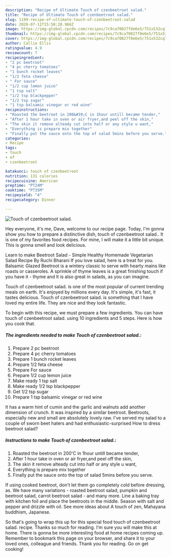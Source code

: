 ```yaml
---
description: "Recipe of Ultimate Touch of czenbeetroot salad."
title: "Recipe of Ultimate Touch of czenbeetroot salad."
slug: 1199-recipe-of-ultimate-touch-of-czenbeetroot-salad
date: 2020-07-11T15:58:20.966Z
image: https://img-global.cpcdn.com/recipes/7c9ca70827f8e6e5/751x532cq70/touch-of-czenbeetroot-salad-recipe-main-photo.jpg
thumbnail: https://img-global.cpcdn.com/recipes/7c9ca70827f8e6e5/751x532cq70/touch-of-czenbeetroot-salad-recipe-main-photo.jpg
cover: https://img-global.cpcdn.com/recipes/7c9ca70827f8e6e5/751x532cq70/touch-of-czenbeetroot-salad-recipe-main-photo.jpg
author: Callie Ellis
ratingvalue: 4.9
reviewcount: 7
recipeingredient:
- "2 pc beetroot"
- "4 pc cherry tomatoes"
- "1 bunch rocket leaves"
- "1/2 feta cheese"
- " For sauce"
- "1/2 cup lemon juice"
- "1 tsp salt"
- "1/2 tsp blackpepper"
- "1/2 tsp sugar"
- "1 tsp balsamic vinegar or red wine"
recipeinstructions:
- "Roasted the beetroot in 200&#39;C in 1hour untill became tender,"
- "After 1 hour take in oven or air fryer,and peel off the skin,"
- "The skin it remove alteady cut into half or any style u want,"
- "Everything is prepare mix together"
- "Finally put the sauce onto the top of salad 5mins before you serve."
categories:
- Recipe
tags:
- touch
- of
- czenbeetroot

katakunci: touch of czenbeetroot 
nutrition: 131 calories
recipecuisine: American
preptime: "PT24M"
cooktime: "PT35M"
recipeyield: "4"
recipecategory: Dinner

---
```



![Touch of czenbeetroot salad.](https://img-global.cpcdn.com/recipes/7c9ca70827f8e6e5/751x532cq70/touch-of-czenbeetroot-salad-recipe-main-photo.jpg)

Hey everyone, it's me, Dave, welcome to our recipe page. Today, I'm gonna show you how to prepare a distinctive dish, touch of czenbeetroot salad.. It is one of my favorites food recipes. For mine, I will make it a little bit unique. This is gonna smell and look delicious.

Learn to make Beetroot Salad - Simple Healthy Homemade Vegetarian Salad Recipe By Ruchi Bharani If you love salad, here is a treat for you. Balsamic Glazed Beetroot is a wintery classic to serve with hearty mains like roasts or casseroles. A sprinkle of thyme leaves is a great finishing touch if you have it - thyme and It is also great in salads, as you can imagine.

Touch of czenbeetroot salad. is one of the most popular of current trending meals on earth. It's enjoyed by millions every day. It's simple, it's fast, it tastes delicious. Touch of czenbeetroot salad. is something that I have loved my entire life. They are nice and they look fantastic.


To begin with this recipe, we must prepare a few ingredients. You can have touch of czenbeetroot salad. using 10 ingredients and 5 steps. Here is how you cook that.

<!--inarticleads1-->

##### The ingredients needed to make Touch of czenbeetroot salad.:

1. Prepare 2 pc beetroot
1. Prepare 4 pc cherry tomatoes
1. Prepare 1 bunch rocket leaves
1. Prepare 1/2 feta cheese
1. Prepare  For sauce
1. Prepare 1/2 cup lemon juice
1. Make ready 1 tsp salt
1. Make ready 1/2 tsp blackpepper
1. Get 1/2 tsp sugar
1. Prepare 1 tsp balsamic vinegar or red wine


It has a warm hint of cumin and the garlic and walnuts add another dimension of crunch. It was inspired by a similar beetroot. Beetroots, especially new and small are absolutely lovely raw. I&#39;ve served my salad to a couple of sworn beet haters and had enthusiastic-surprised How to dress beetroot salad? 

<!--inarticleads2-->

##### Instructions to make Touch of czenbeetroot salad.:

1. Roasted the beetroot in 200&#39;C in 1hour untill became tender,
1. After 1 hour take in oven or air fryer,and peel off the skin,
1. The skin it remove alteady cut into half or any style u want,
1. Everything is prepare mix together
1. Finally put the sauce onto the top of salad 5mins before you serve.


If using cooked beetroot, don&#39;t let them go completely cold before dressing, as. We have many variations - roasted beetroot salad, pumpkin and beetroot salad, carrot beetroot salad - and many more. Line a baking tray with kitchen foil and place the beetroots in the middle. Season with salt and pepper and drizzle with oil. See more ideas about A touch of zen, Mahayana buddhism, Japanese. 

So that's going to wrap this up for this special food touch of czenbeetroot salad. recipe. Thanks so much for reading. I'm sure you will make this at home. There is gonna be more interesting food at home recipes coming up. Remember to bookmark this page on your browser, and share it to your loved ones, colleague and friends. Thank you for reading. Go on get cooking!
